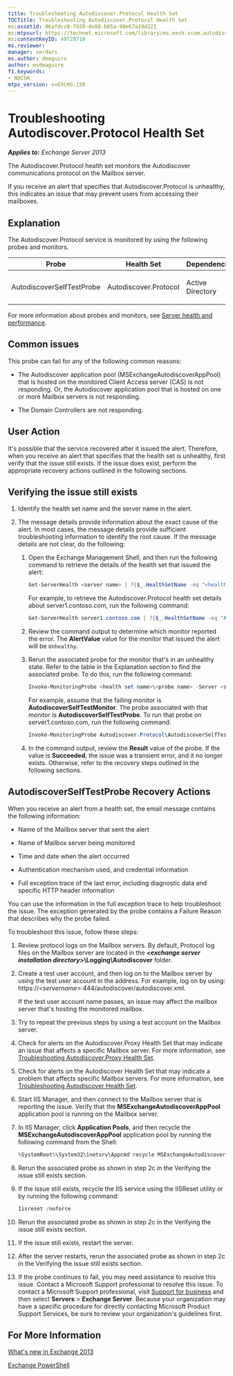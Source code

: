 ```yaml
---
title: Troubleshooting Autodiscover.Protocol Health Set
TOCTitle: Troubleshooting Autodiscover.Protocol Health Set
ms:assetid: 06afdcc8-7920-4e88-b85a-98e67a19d221
ms:mtpsurl: https://technet.microsoft.com/library/ms.exch.scom.autodiscover.protocol(v=EXCHG.150)
ms:contentKeyID: 49720718
ms.reviewer:
manager: serdars
ms.author: dmaguire
author: msdmaguire
f1.keywords:
- NOCSH
mtps_version: v=EXCHG.150
---
```


# Troubleshooting Autodiscover.Protocol Health Set

_**Applies to:** Exchange Server 2013_

The Autodiscover.Protocol health set monitors the Autodiscover communications protocol on the Mailbox server.

If you receive an alert that specifies that Autodiscover.Protocol is unhealthy, this indicates an issue that may prevent users from accessing their mailboxes.

## Explanation

The Autodiscover.Protocol service is monitored by using the following probes and monitors.

<table>
<colgroup>
<col style="width: 25%" />
<col style="width: 25%" />
<col style="width: 25%" />
<col style="width: 25%" />
</colgroup>
<thead>
<tr class="header">
<th>Probe</th>
<th>Health Set</th>
<th>Dependencies</th>
<th>Associated Monitors</th>
</tr>
</thead>
<tbody>
<tr class="odd">
<td><p>AutodiscoverSelfTestProbe</p></td>
<td><p>Autodiscover.Protocol</p></td>
<td><p>Active Directory</p></td>
<td><p>AutodiscoverSelfTestMonitor</p></td>
</tr>
</tbody>
</table>

For more information about probes and monitors, see [Server health and performance](../../server-health-and-performance-exchange-2013-help.md).

## Common issues

This probe can fail for any of the following common reasons:

- The Autodiscover application pool (MSExchangeAutodiscoverAppPool) that is hosted on the monitored Client Access server (CAS) is not responding. Or, the Autodiscover application pool that is hosted on one or more Mailbox servers is not responding.

- The Domain Controllers are not responding.

## User Action

It's possible that the service recovered after it issued the alert. Therefore, when you receive an alert that specifies that the health set is unhealthy, first verify that the issue still exists. If the issue does exist, perform the appropriate recovery actions outlined in the following sections.

## Verifying the issue still exists

1. Identify the health set name and the server name in the alert.

2. The message details provide information about the exact cause of the alert. In most cases, the message details provide sufficient troubleshooting information to identify the root cause. If the message details are not clear, do the following:

   1. Open the Exchange Management Shell, and then run the following command to retrieve the details of the health set that issued the alert:

      ```powershell
      Get-ServerHealth <server name> | ?{$_.HealthSetName -eq "<health set name>"}
      ```

      For example, to retrieve the Autodiscover.Protocol health set details about server1.contoso.com, run the following command:

      ```powershell
      Get-ServerHealth server1.contoso.com | ?{$_.HealthSetName -eq "Autodiscover.Protocol"}
      ```

   2. Review the command output to determine which monitor reported the error. The **AlertValue** value for the monitor that issued the alert will be `Unhealthy`.

   3. Rerun the associated probe for the monitor that's in an unhealthy state. Refer to the table in the Explanation section to find the associated probe. To do this, run the following command:

      ```powershell
      Invoke-MonitoringProbe <health set name>\<probe name> -Server <server name> | Format-List
      ```

      For example, assume that the failing monitor is **AutodiscoverSelfTestMonitor**. The probe associated with that monitor is **AutodiscoverSelfTestProbe**. To run that probe on server1.contoso.com, run the following command:

      ```powershell
      Invoke-MonitoringProbe Autodiscover.Protocol\AutodiscoverSelfTestProbe -Server server1.contoso.com | Format-List
      ```

   4. In the command output, review the **Result** value of the probe. If the value is **Succeeded**, the issue was a transient error, and it no longer exists. Otherwise, refer to the recovery steps outlined in the following sections.

## AutodiscoverSelfTestProbe Recovery Actions

When you receive an alert from a health set, the email message contains the following information:

- Name of the Mailbox server that sent the alert

- Name of Mailbox server being monitored

- Time and date when the alert occurred

- Authentication mechanism used, and credential information

- Full exception trace of the last error, including diagnostic data and specific HTTP header information

You can use the information in the full exception trace to help troubleshoot the issue. The exception generated by the probe contains a Failure Reason that describes why the probe failed.

To troubleshoot this issue, follow these steps:

1. Review protocol logs on the Mailbox servers. By default, Protocol log files on the Mailbox server are located in the ***\<exchange server installation directory\>*\\Logging\\Autodiscover** folder.

2. Create a test user account, and then log on to the Mailbox server by using the test user account in the address. For example, log on by using: https://*\<servername\>*:444/autodiscover/autodiscover.xml.

   If the test user account name passes, an issue may affect the mailbox server that's hosting the monitored mailbox.

3. Try to repeat the previous steps by using a test account on the Mailbox server.

4. Check for alerts on the Autodiscover.Proxy Health Set that may indicate an issue that affects a specific Mailbox server. For more information, see [Troubleshooting Autodiscover.Proxy Health Set](troubleshooting-autodiscover-proxy-health-set.md).

5. Check for alerts on the Autodiscover Health Set that may indicate a problem that affects specific Mailbox servers. For more information, see [Troubleshooting Autodiscover Health Set](troubleshooting-autodiscover-health-set.md).

6. Start IIS Manager, and then connect to the Mailbox server that is reporting the issue. Verify that the **MSExchangeAutodiscoverAppPool** application pool is running on the Mailbox server.

7. In IIS Manager, click **Application Pools**, and then recycle the **MSExchangeAutodiscoverAppPool** application pool by running the following command from the Shell:

   ```powershell
   %SystemRoot%\System32\inetsrv\Appcmd recycle MSExchangeAutodiscoverAppPool
   ```

8. Rerun the associated probe as shown in step 2c in the Verifying the issue still exists section.

9. If the issue still exists, recycle the IIS service using the IISReset utility or by running the following command:

   ```powershell
   Iisreset /noforce
   ```

10. Rerun the associated probe as shown in step 2c in the Verifying the issue still exists section.

11. If the issue still exists, restart the server.

12. After the server restarts, rerun the associated probe as shown in step 2c in the Verifying the issue still exists section.

13. If the probe continues to fail, you may need assistance to resolve this issue. Contact a Microsoft Support professional to resolve this issue. To contact a Microsoft Support professional, visit [Support for business](https://support.microsoft.com/supportforbusiness/productselection) and then select **Servers** \> **Exchange Server**. Because your organization may have a specific procedure for directly contacting Microsoft Product Support Services, be sure to review your organization's guidelines first.

## For More Information

[What's new in Exchange 2013](../../what-s-new-in-exchange-2013-exchange-2013-help.md)

[Exchange PowerShell](/powershell/exchange/)